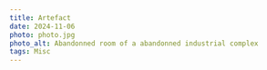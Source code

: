 ```yaml
---
title: Artefact
date: 2024-11-06
photo: photo.jpg
photo_alt: Abandonned room of a abandonned industrial complex
tags: Misc
---
```


